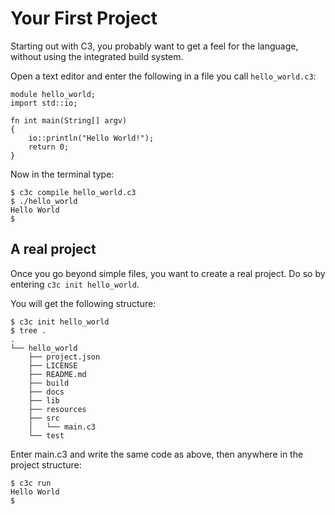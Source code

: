 # Your First Project

Starting out with C3, you probably want to get a feel for the language, without using the integrated build system.

Open a text editor and enter the following in a file you call `hello_world.c3`:

```
module hello_world;
import std::io;

fn int main(String[] argv) 
{
    io::println("Hello World!");
    return 0;
}
```

Now in the terminal type:

```
$ c3c compile hello_world.c3
$ ./hello_world
Hello World
$ 
```

## A real project

Once you go beyond simple files, you want to create a real project. Do so by entering `c3c init hello_world`.

You will get the following structure:


```
$ c3c init hello_world 
$ tree .
.
└── hello_world
    ├── project.json
    ├── LICENSE
    ├── README.md
    ├── build
    ├── docs
    ├── lib
    ├── resources
    ├── src
    │   └── main.c3
    └── test        
```

Enter main.c3 and write the same code as above, then anywhere in the project structure:

```
$ c3c run
Hello World
$ 
```

